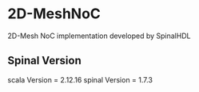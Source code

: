 # 2D-MeshNoC
2D-Mesh NoC implementation developed by SpinalHDL

## Spinal Version
scala Version  = 2.12.16
spinal Version = 1.7.3
